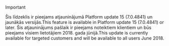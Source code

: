 > [!IMPORTANT]
> <span data-ttu-id="66c36-101">Šis līdzeklis ir pieejams atjauninājumā Platform update 15 (7.0.4841) un jaunākās versijās.</span><span class="sxs-lookup"><span data-stu-id="66c36-101">This feature is available in Platform update 15 (7.0.4841) or later.</span></span> <span data-ttu-id="66c36-102">Šis atjauninājums pašlaik ir pieejams noteiktiem klientiem un būs pieejams visiem lietotājiem 2018. gada jūnijā.</span><span class="sxs-lookup"><span data-stu-id="66c36-102">This update is currently available for targeted customers and will be available to all users June 2018.</span></span>
